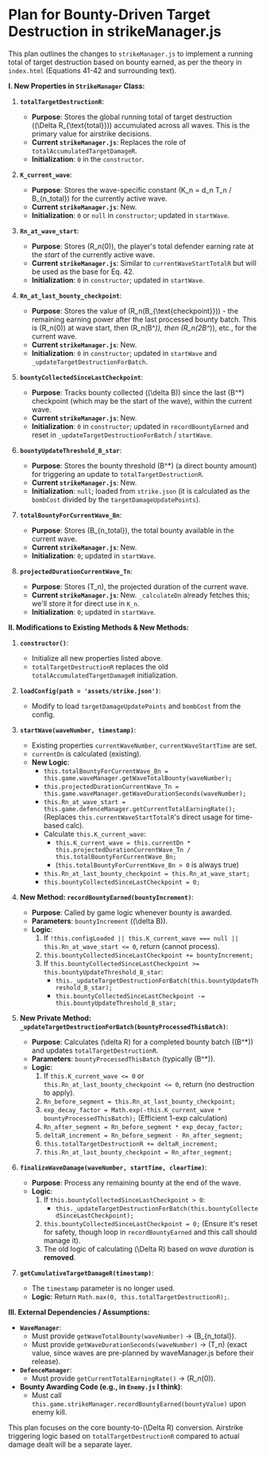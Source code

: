 # Plan for Bounty-Driven Target Destruction in strikeManager.js

This plan outlines the changes to `strikeManager.js` to implement a running total of target destruction based on bounty earned, as per the theory in `index.html` (Equations 41-42 and surrounding text).

**I. New Properties in `StrikeManager` Class:**

1.  **`totalTargetDestructionR`**:
    *   **Purpose**: Stores the global running total of target destruction (\(\Delta R_{\text{total}}\)) accumulated across all waves. This is the primary value for airstrike decisions.
    *   **Current `strikeManager.js`**: Replaces the role of `totalAccumulatedTargetDamageR`.
    *   **Initialization**: `0` in the `constructor`.

2.  **`K_current_wave`**:
    *   **Purpose**: Stores the wave-specific constant \(K_n = d_n T_n / B_{n\_total}\) for the currently active wave.
    *   **Current `strikeManager.js`**: New.
    *   **Initialization**: `0` or `null` in `constructor`; updated in `startWave`.

3.  **`Rn_at_wave_start`**:
    *   **Purpose**: Stores \(R_n(0)\), the player's total defender earning rate at the *start* of the currently active wave.
    *   **Current `strikeManager.js`**: Similar to `currentWaveStartTotalR` but will be used as the base for Eq. 42.
    *   **Initialization**: `0` in `constructor`; updated in `startWave`.

4.  **`Rn_at_last_bounty_checkpoint`**:
    *   **Purpose**: Stores the value of \(R_n(B_{\text{checkpoint}})\) - the remaining earning power after the last processed bounty batch. This is \(R_n(0)\) at wave start, then \(R_n(B^*)\), then \(R_n(2B^*)\), etc., for the current wave.
    *   **Current `strikeManager.js`**: New.
    *   **Initialization**: `0` in `constructor`; updated in `startWave` and `_updateTargetDestructionForBatch`.

5.  **`bountyCollectedSinceLastCheckpoint`**:
    *   **Purpose**: Tracks bounty collected (\(\delta B\)) since the last \(B^*\) checkpoint (which may be the start of the wave), within the current wave.
    *   **Current `strikeManager.js`**: New.
    *   **Initialization**: `0` in `constructor`; updated in `recordBountyEarned` and reset in `_updateTargetDestructionForBatch` / `startWave`.

6.  **`bountyUpdateThreshold_B_star`**:
    *   **Purpose**: Stores the bounty threshold \(B^*\) (a direct bounty amount) for triggering an update to `totalTargetDestructionR`.
    *   **Current `strikeManager.js`**: New.
    *   **Initialization**: `null`; loaded from `strike.json` (it is calculated as the `bombCost` divided by the `targetDamageUpdatePoints`).

7.  **`totalBountyForCurrentWave_Bn`**:
    *   **Purpose**: Stores \(B_{n\_total}\), the total bounty available in the current wave.
    *   **Current `strikeManager.js`**: New.
    *   **Initialization**: `0`; updated in `startWave`.

8.  **`projectedDurationCurrentWave_Tn`**:
    *   **Purpose**: Stores \(T_n\), the projected duration of the current wave.
    *   **Current `strikeManager.js`**: New. `_calculateDn` already fetches this; we'll store it for direct use in `K_n`.
    *   **Initialization**: `0`; updated in `startWave`.

**II. Modifications to Existing Methods & New Methods:**

1.  **`constructor()`**:
    *   Initialize all new properties listed above.
    *   `totalTargetDestructionR` replaces the old `totalAccumulatedTargetDamageR` initialization.

2.  **`loadConfig(path = 'assets/strike.json')`**:
    *   Modify to load `targetDamageUpdatePoints` and `bombCost` from the config.

3.  **`startWave(waveNumber, timestamp)`**:
    *   Existing properties `currentWaveNumber`, `currentWaveStartTime` are set.
    *   `currentDn` is calculated (existing).
    *   **New Logic**:
        *   `this.totalBountyForCurrentWave_Bn = this.game.waveManager.getWaveTotalBounty(waveNumber);`
        *   `this.projectedDurationCurrentWave_Tn = this.game.waveManager.getWaveDurationSeconds(waveNumber);`
        *   `this.Rn_at_wave_start = this.game.defenceManager.getCurrentTotalEarningRate();` (Replaces `this.currentWaveStartTotalR`'s direct usage for time-based calc).
        *   Calculate `this.K_current_wave`:
            *   `this.K_current_wave = this.currentDn * this.projectedDurationCurrentWave_Tn / this.totalBountyForCurrentWave_Bn;`
            *   (`this.totalBountyForCurrentWave_Bn > 0` is always true)
        *   `this.Rn_at_last_bounty_checkpoint = this.Rn_at_wave_start;`
        *   `this.bountyCollectedSinceLastCheckpoint = 0;`

4.  **New Method: `recordBountyEarned(bountyIncrement)`**:
    *   **Purpose**: Called by game logic whenever bounty is awarded.
    *   **Parameters**: `bountyIncrement` (\(\delta B\)).
    *   **Logic**:
        1.  If `!this.configLoaded || this.K_current_wave === null || this.Rn_at_wave_start <= 0`, return (cannot process).
        2.  `this.bountyCollectedSinceLastCheckpoint += bountyIncrement;`
        3.  If `this.bountyCollectedSinceLastCheckpoint >= this.bountyUpdateThreshold_B_star`:
            *   `this._updateTargetDestructionForBatch(this.bountyUpdateThreshold_B_star);`
            *   `this.bountyCollectedSinceLastCheckpoint -= this.bountyUpdateThreshold_B_star;`

5.  **New Private Method: `_updateTargetDestructionForBatch(bountyProcessedThisBatch)`**:
    *   **Purpose**: Calculates \(\delta R\) for a completed bounty batch (\(B^*\)) and updates `totalTargetDestructionR`.
    *   **Parameters**: `bountyProcessedThisBatch` (typically \(B^*\)).
    *   **Logic**:
        1.  If `this.K_current_wave <= 0` or `this.Rn_at_last_bounty_checkpoint <= 0`, return (no destruction to apply).
        2.  `Rn_before_segment = this.Rn_at_last_bounty_checkpoint;`
        3.  `exp_decay_factor = Math.exp(-this.K_current_wave * bountyProcessedThisBatch);` (Efficient 1-exp calculation)
        4.  `Rn_after_segment = Rn_before_segment * exp_decay_factor;`
        5.  `deltaR_increment = Rn_before_segment - Rn_after_segment;`
        6.  `this.totalTargetDestructionR += deltaR_increment;`
        7.  `this.Rn_at_last_bounty_checkpoint = Rn_after_segment;`

6.  **`finalizeWaveDamage(waveNumber, startTime, clearTime)`**:
    *   **Purpose**: Process any remaining bounty at the end of the wave.
    *   **Logic**:
        1.  If `this.bountyCollectedSinceLastCheckpoint > 0`:
            *   `this._updateTargetDestructionForBatch(this.bountyCollectedSinceLastCheckpoint);`
        2.  `this.bountyCollectedSinceLastCheckpoint = 0;` (Ensure it's reset for safety, though loop in `recordBountyEarned` and this call should manage it).
        3.  The old logic of calculating \(\Delta R\) based on *wave duration* is **removed**.

7.  **`getCumulativeTargetDamageR(timestamp)`**:
    *   The `timestamp` parameter is no longer used.
    *   **Logic**: Return `Math.max(0, this.totalTargetDestructionR);`.

**III. External Dependencies / Assumptions:**

*   **`WaveManager`**:
    *   Must provide `getWaveTotalBounty(waveNumber)` -> \(B_{n\_total}\).
    *   Must provide `getWaveDurationSeconds(waveNumber)` -> \(T_n\) (exact value, since waves are pre-planned by waveManager.js before their release).
*   **`DefenceManager`**:
    *   Must provide `getCurrentTotalEarningRate()` -> \(R_n(0)\).
*   **Bounty Awarding Code (e.g., in `Enemy.js` I think)**:
    *   Must call `this.game.strikeManager.recordBountyEarned(bountyValue)` upon enemy kill.

This plan focuses on the core bounty-to-\(\Delta R\) conversion. Airstrike triggering logic based on `totalTargetDestructionR` compared to actual damage dealt will be a separate layer.
